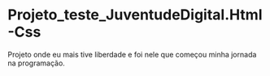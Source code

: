 # Projeto_teste_JuventudeDigital.Html-Css

Projeto onde eu mais tive liberdade e foi nele que começou minha jornada na programação.
